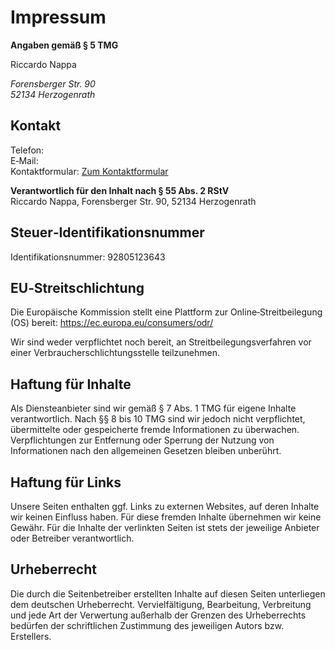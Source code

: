 # Impressum

**Angaben gemäß § 5 TMG**

<p class="lead">Riccardo Nappa</p>

<address class="mb-3">
    Forensberger Str. 90<br>
    52134 Herzogenrath
</address>

## Kontakt

Telefon: <span id="contact-phone" class="tap-target"></span>&nbsp;<span id="contact-whatsapp" class="tap-target text-decoration-none"></span>  
E‑Mail: <span id="contact-email" class="tap-target"></span>  
Kontaktformular: [Zum Kontaktformular](/kontakt)

**Verantwortlich für den Inhalt nach § 55 Abs. 2 RStV**  
Riccardo Nappa, Forensberger Str. 90, 52134 Herzogenrath

## Steuer‑Identifikationsnummer

Identifikationsnummer: 92805123643

## EU‑Streitschlichtung

Die Europäische Kommission stellt eine Plattform zur Online‑Streitbeilegung (OS) bereit:
https://ec.europa.eu/consumers/odr/

Wir sind weder verpflichtet noch bereit, an Streitbeilegungsverfahren vor einer Verbraucherschlichtungsstelle teilzunehmen.

## Haftung für Inhalte

Als Diensteanbieter sind wir gemäß § 7 Abs. 1 TMG für eigene Inhalte verantwortlich. Nach §§ 8 bis 10 TMG sind wir jedoch nicht verpflichtet, übermittelte oder gespeicherte fremde Informationen zu überwachen. Verpflichtungen zur Entfernung oder Sperrung der Nutzung von Informationen nach den allgemeinen Gesetzen bleiben unberührt.

## Haftung für Links

Unsere Seiten enthalten ggf. Links zu externen Websites, auf deren Inhalte wir keinen Einfluss haben. Für diese fremden Inhalte übernehmen wir keine Gewähr. Für die Inhalte der verlinkten Seiten ist stets der jeweilige Anbieter oder Betreiber verantwortlich.

## Urheberrecht

Die durch die Seitenbetreiber erstellten Inhalte auf diesen Seiten unterliegen dem deutschen Urheberrecht. Vervielfältigung, Bearbeitung, Verbreitung und jede Art der Verwertung außerhalb der Grenzen des Urheberrechts bedürfen der schriftlichen Zustimmung des jeweiligen Autors bzw. Erstellers.
